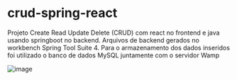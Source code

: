 # crud-spring-react

Projeto Create Read Update Delete (CRUD) com react no frontend e java usando springboot no backend.
Arquivos de backend gerados no workbench Spring Tool Suite 4.
Para o armazenamento dos dados inseridos foi utilizado o banco de dados MySQL juntamente com o servidor Wamp


![image](https://user-images.githubusercontent.com/39449078/111087105-771ed100-84fe-11eb-8497-57d0e42058b4.png)
